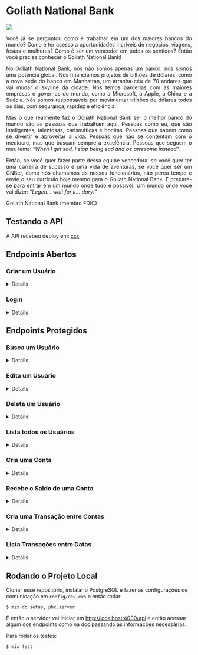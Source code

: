 # Goliath National Bank

![](https://i.imgur.com/upxSyjW.png)

<p align="justify">
Você já se perguntou como é trabalhar em um dos maiores bancos do mundo? Como é ter acesso a oportunidades incríveis de negócios, viagens, festas e mulheres? Como é ser um vencedor em todos os sentidos? Então você precisa conhecer o Goliath National Bank!
</p>

<p align="justify">
No Goliath National Bank, nós não somos apenas um banco, nós somos uma potência global. Nós financiamos projetos de bilhões de dólares, como a nova sede do banco em Manhattan, um arranha-céu de 70 andares que vai mudar o skyline da cidade. Nós temos parcerias com as maiores empresas e governos do mundo, como a Microsoft, a Apple, a China e a Suécia. Nós somos responsáveis por movimentar trilhões de dólares todos os dias, com segurança, rapidez e eficiência.
</p>

<p align="justify">
Mas o que realmente faz o Goliath National Bank ser o melhor banco do mundo são as pessoas que trabalham aqui. Pessoas como eu, que são inteligentes, talentosas, carismáticas e bonitas. Pessoas que sabem como se divertir e aproveitar a vida. Pessoas que não se contentam com o medíocre, mas que buscam sempre a excelência. Pessoas que seguem o meu lema: “<i>When I get sad, I stop being sad and be awesome instead</i>”.
</p>

<p align="justify">
Então, se você quer fazer parte dessa equipe vencedora, se você quer ter uma carreira de sucesso e uma vida de aventuras, se você quer ser um GNBer, como nós chamamos os nossos funcionários, não perca tempo e envie o seu currículo hoje mesmo para o Goliath National Bank. E prepare-se para entrar em um mundo onde tudo é possível. Um mundo onde você vai dizer: “<i>Legen… wait for it… dary!</i>”

Goliath National Bank (membro FDIC)
</p>

## Testando a API

A API recebeu deploy em: [xxx](xxx)

## Endpoints Abertos

### Criar um Usuário 

<details>

**Verbo HTTP**: POST

**URL**: `localhost:4000/api/users`

**Descrição**: Cria um usuário. 

```json
{
    "first_name": "Barney",
    "last_name": "Stinson",
    "password": "legendary",
    "cpf": "10284420093"
}
```

</details>

### Login 

<details>

**Verbo HTTP**: POST

**URL**: `localhost:4000/api/users/login`

**Descrição**: Loga o um usuário, retorna o Token. 

```json
{
    "id": 8,
    "password": "legendary"
}
```

</details>

## Endpoints Protegidos

### Busca um Usuário

<details>

**Verbo HTTP**: GET

**URL**: `localhost:4000/api/users/9`

**Descrição**: Busca um usuário pelo ID.

</details>

### Edita um Usuário

<details>

**Verbo HTTP**: PUT

**URL**: `localhost:4000/api/users/8`

**Descrição**: Edita a informação do usuário especificado. 

```json
{
    "first_name": "Jim",
    "last_name": "Nacho"
}
```

</details>

### Deleta um Usuário

<details>

**Verbo HTTP**: DELETE

**URL**: `localhost:4000/api/users/8`

**Descrição**: Deleta um usuário pelo ID.

</details>

### Lista todos os Usuários

<details>

**Verbo HTTP**: GET

**URL**: `localhost:4000/api/users/`

**Description**: Recebe uma lista de todos os usuários cadastrados.

</details>

### Cria uma Conta

<details>

**Verbo HTTP**: POST

**URL**: `localhost:4000/api/accounts`

**Descrição**: Cria uma conta para o usuário passado com o saldo inicial passado. 

```json
{
	"user_id": 5,
	"balance": 2894.12
}
```

</details>

### Recebe o Saldo de uma Conta

<details>

**Verbo HTTP**: GET

**URL**: `localhost:4000/api/accounts/balance/2`

**Descrição**: Retorna o saldo de uma conta.

</details>

### Cria uma Transação entre Contas

<details>

**Verbo HTTP**: POST

**URL**: `localhost:4000/api/transactions`

**Descrição**: Create a transaction with the following JSON data in the request body:

```json
{
    "sender_id": 2,
    "receiver_id": 3,
    "amount": 123.67
}
```
</details>

### Lista Transações entre Datas

<details>

**Verbo HTTP**: GET

**URL**: `localhost:4000/api/transactions/2023-10-01/2023-10-31`

**Descrição**: Retorna todas as transações feitas entre a data inicial e a final.

</details>

## Rodando o Projeto Local

Clonar esse repositório, instalar o PostgreSQL e fazer as configurações de comunicação em `config/dev.exs` e então rodar:
``` 
$ mix do setup, phx.server
```
E então o servidor vai iniciar em [http://localhost:4000/api](http://localhost:4000/api) e então acessar algum dos endpoints como na doc passando as informações necessárias.

Para rodar os testes:
``` 
$ mix test
```
